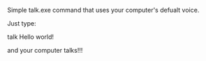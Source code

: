 
Simple talk.exe command that uses your computer's defualt voice.

Just type:

talk Hello world!

and your computer talks!!!
